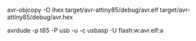 avr-objcopy -O ihex target/avr-attiny85/debug/avr.elf target/avr-attiny85/debug/avr.hex

avrdude -p t85 -P usb -u -c usbasp -U flash:w:avr.elf:a